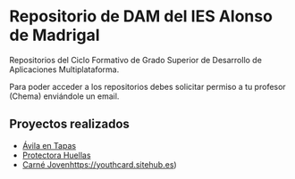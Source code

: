 # Repositorio de DAM del IES Alonso de Madrigal

Repositorios del Ciclo Formativo de Grado Superior de Desarrollo de Aplicaciones Multiplataforma.

Para poder acceder a los repositorios debes solicitar permiso a tu profesor (Chema) enviándole un email.

## Proyectos realizados

- [Ávila en Tapas](https://avilaentapas.sitehub.es)
- [Protectora Huellas](https://protectorahuellas.sitehub.es)
- [Carné Joven]()https://youthcard.sitehub.es)
